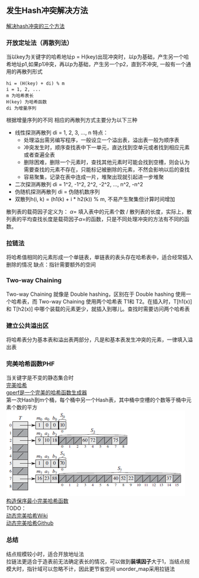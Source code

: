 ## 发生Hash冲突解决方法
[解决hash冲突的三个方法](https://www.cnblogs.com/wuchaodzxx/p/7396599.html)
### 开放定址法（再散列法）

当以key为关键字的哈希地址p = H(key)出现冲突时，以p为基础，产生另一个哈希地址p1,如果p1冲突，再以p为基础，产生另一个p2，直到不冲突,
一般有一个通用的再散列形式
```
hi = (H(key) + di) % m
i = 1, 2, ...
m 为哈希表长
H(key) 为哈希函数
di 为增量序列 
```

根据增量序列的不同
相应的再散列方式主要分为以下三种
+ 线性探测再散列 di = 1, 2, 3, ..., n
  特点：
  + 处理溢出需另编写程序，一般设立一个溢出表，溢出表一般为顺序表
  + 冲突发生时，顺序查找表中下一单元，直达找到空单元或者找到相应元素或者查遍全表
  + 删除困难，删除一个元素时，查找其他元素时可能会找到空槽，则会认为需要查找的元素不存在，只能标记被删除的元素，不然会影响以后的查找
  + 容易聚集，记录在表中连成一片，堆聚出现就引起进一步堆聚
+ 二次探测再散列 di = 1^2, -1^2, 2^2, -2^2, ..., n^2, -n^2
+ 伪随机探测再散列 di = 伪随机数序列
+ 双散列h(i, k) = (h1(k) + i * h2(k)) % m, 不易产生聚集但计算时间增加

散列表的载荷因子定义为： 
$\alpha=$ 填入表中的元素个数 / 散列表的长度，实际上，散列表的平均查找长度是载荷因子$\alpha=$的函数，只是不同处理冲突的方法有不同的函数。


### 拉链法
将哈希值相同的元素形成一个单链表，单链表的表头存在哈希表中，适合经常插入删除的情况
缺点：指针需要额外的空间

### Two-way Chaining
Two-way Chaining 就像是 Double hashing，区别在于 Double hashing 使用一个哈希表，而 Two-way Chaining 使用两个哈希表 T1和 T2。在插入时，T[h1(x)] 和 T[h2(x)] 中哪个装载的元素更少，就插入到哪儿。查找时需要访问两个哈希表

### 建立公共溢出区
将哈希表分为基本表和溢出表两部分，凡是和基本表发生冲突的元素，一律填入溢出表

### 完美哈希函数PHF
当关键字是不变的静态集合时  
[完美哈希](https://www.cnblogs.com/gaochundong/p/hashtable_and_perfect_hashing.html)  
[gperf是一个完美的哈希函数生成器](http://www.gnu.org/software/gperf/)  
第一次Hash到m个桶，每个桶中另一个Hash表，其中桶中空槽的个数等于桶中元素个数的平方
![](img/OS/phf.png)   
[构造保序最小完美哈希函数](https://blog.csdn.net/tiankong_/article/details/76789076)  
TODO：  
[动态完美哈希Wiki](https://en.wikipedia.org/wiki/Dynamic_perfect_hashing#FKS_Scheme)   
[动态完美哈希Github](https://github.com/LawrenceZhou/Dynamic-Perfect-Hash-for-Linux-XIA)    
### 总结
结点规模较小时，适合开放地址法  
拉链法更适合于造表前无法确定表长的情况，可以做到**装填因子**大于1，当结点规模大时，指针域可以忽略不计，因此更节省空间
unorder_map采用拉链法
